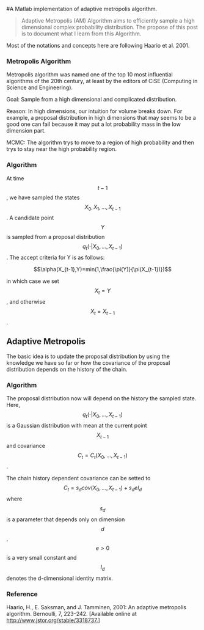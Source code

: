 #A Matlab implementation of adaptive metropolis algorithm.

>Adaptive Metropolis (AM) Algorithm aims to efficiently sample a high dimensional
>complex probability distribution. The propose of this post is to document what I
>learn from this Algorithm.

Most of the notations and concepts here are following Haario et al. 2001.

### Metropolis Algorithm 

Metropolis algorithm was named one of the top 10 most influential algorithms of the
20th century, at least by the editors of CiSE (Computing in Science and
Engineering).

Goal: Sample from a high dimensional and complicated distribution. 

Reason: In high dimensions, our intuition for volume breaks down. For example, a
proposal distribution in high dimensions that may seems to be a good one can
fail because it may put a lot probability mass in the low dimension part.

MCMC: The algorithm trys to move to a region of high probability and then trys
to stay near the high probability region.

### Algorithm

At time $$t-1$$, we have sampled the states $$X_0,X_1,...,X_{t-1}$$. A candidate
point $$Y$$ is sampled from a proposal distribution
$$q_t(\cdot|X_0,...,X_{t-1})$$.
The accept criteria for Y is as follows:

$$\alpha(X_{t-1},Y)=min(1,\frac{\pi(Y)}{\pi(X_{t-1})})$$

in which case we set $$X_t=Y$$, and otherwise $$X_t = X_{t-1}$$.

## Adaptive Metropolis

The basic idea is to update the proposal distribution by using the knowledge we
have so far or how the covariance of the proposal distribution depends on the
history of the chain.

### Algorithm

The proposal distribution now will depend on the history the sampled state.
Here, $$q_t(\cdot|X_0,...,X_{t-1})$$ is a Gaussian distribution with mean at
the current point $$X_{t-1}$$ and covariance $$C_t=C_t(X_0,...,X_{t-1})$$.

The chain history dependent covariance can be setted to
$$C_t=s_d cov(X_0,...,X_{t-1})+s_d e I_d$$ where $$s_d$$ is a parameter
that depends only on dimension $$d$$, $$e>0$$ is a very small
constant and $$I_d$$ denotes the d-dimensional identity matrix.

### Reference

Haario, H., E. Saksman, and J. Tamminen, 2001: An adaptive metropolis algorithm.
Bernoulli, 7, 223–242. [Available online at http://www.jstor.org/stable/3318737.]


